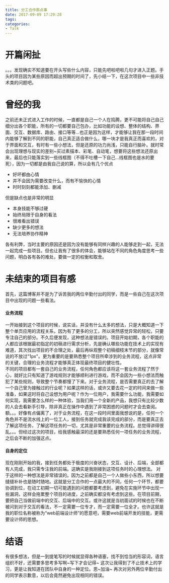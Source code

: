 ```yaml
---
title: 分工合作那点事
date: 2017-09-09 17:29:28
tags:
categories: 
- Talk
---
```


# 开篇闲扯
。。。发现确实不知道要在开头写些什么内容，只能先吧啦吧啦几句才进入正题。手头的项目因为某些原因而超出预期的时间了，先小结一下，在这次项目中一些非技术类的问题吧。
# 曾经的我
之前还未正式进入工作的时候，一直都是自己一个人在捣腾，更不可能将自己自己细分出各个职能，所有的一切都要自己包办，比如功能的设想、整体的结构、界面、交互、数据库、路由、接口等等...也正是因为这样，才能够让我在那一段时间内能够了解到不同的职能，自己真正适合做什么，哪一块才是我真正而喜欢的，对于界面和交互，有时有一些小想法，但是还原的功力尚浅，只能自行脑补。就时常会出现理想与现实的差别~买过素描本、彩笔、自动笔，想要将这些想法还原出来，最后也只能落实到一些线框图（不得不吐槽一下自己...线框图也是水的要死），因为一切都是由我自己说的算，所以会有几个优点 

* 好坏都由心情  
* 并不会因为需要改变什么，而有不愉快的心情  
* 时时刻刻都能添加、删减  

但是缺点也是非常的明显  

* 本身技能不够过硬  
* 始终局限于自身的看法  
* 很难看出错误  
* 缺少更多的想法  
* 无法培养协作精神  

各有利弊，当时主要的原因还是因为没有能够有同样兴趣的人能够走到一起，无法一起完成一些项目。但也让我有了很多的体会，能够站在不同的角色角度思考一些问题，明白各有各的难处，要做一定的权衡和取舍。
# 未结束的项目有感
首先，这篇博客并不是为了诉苦我的两位辛勤付出的同学，而是一些自己在这次项目中出现的问题一些看法。
#### 业务流程
一开始接到这个项目的时候，说实话，并没有什么太多的想法，只是大概知道一下整个单页应用的流程关系，因为有了更多的分工，所以突然感觉异常的轻松，只要专注自己的部分。不久后便发现，这种想法是错误的。项目开始初期，各个职能的人都应该根据最初指定的初稿进行需求分析，先是确认哪些功能在技术上的实现有难道，其次找出项目的不合理之处，最后再纵观整个初稿细枝末节的部分，就像常说的不放过"1px"。更为重要的是要熟悉整个项目所牵涉到的业务流程，这点非常的关键，合理的业务流程才能够真正体现最终项目的健壮性。  
不同的项目都有一套自己的业务流程，任何角色都应该将这一套业务流程了然于心，就好比只有知道了游戏规则才能够顺利进行游戏，而不会因为一些小想法而触犯了某些规则，导致整个节奏都慢了下来。对于业务流程，是否需要真正的去了解一个自己曾为接触过的行业呢？如果这样的话，或许又要去花一定的时间来做一些准备，如果这时将自己设想为用户呢？作为一位用户，我需要什么功能，我需要如何实现，我需要怎么样的一种体验，当我们用一个全新的产品，我想只有比较少数的人会去看新手引导，除非真正在操作中遇到了非常困惑的问题时才会去查阅。额。。。好像有点偏离了，对于业务流程，在这一段时间里面我想说的是，任何一个角色并不是流水线上的一位工人，接到任务就完成我该完成的部分，而是要真正去了解这项任务，了解这项任务的一切，尤其是非常重要的业务流程。总觉得讲得很乱。。。但经过这次的项目，给我感触最深的还是要熟悉任何一项任务的业务流程，之后会不断的加强这点。
#### 自身的定位
现在刚刚开始的我，接到任务都处于极度的兴奋状态，交互、设计、后端，全部都有人完成，我只需专注我的前端。这确实是我刚接到这项任务时的心理想法。     对于这样的一种想法是非常错误的。因为之前都是自己一个人做些小东西，所以想要缝缝补补也是随时随地。这就是分工合作的一点最大的不同，任何一个环节，都要协调到位，在动工初期一切可能遇到的问题都要考虑到，避免在实施环节中出现一些漏洞，这样会拖累整个项目的进度，之前确实都没有考虑到这些。在项目前期，要把自己当做前端中的交互、后端中的交互。或许这就是当初面试的时候也在不断被问到对于交互的看法，不一定需要一位专才，而一定需要一位全才。也许这就是我的职位名称被称为“web前端设计师”的愿意吧，需要web前端开发的技能，更需要设计师的思想。
# 结语
有很多想法，但是一到提笔写的时候就显得各种语塞，找不到恰当的形容词，语言组织不好，还需要多思考多写啊~写下才会记得~ 这次让我得到了不止技术上的学习，更是让我知道在团队中自身的一种定位。恩~加油~ 再次对另外两位辛勤付出的同学表示歉意，以后会竟然避免出现相同的错误。